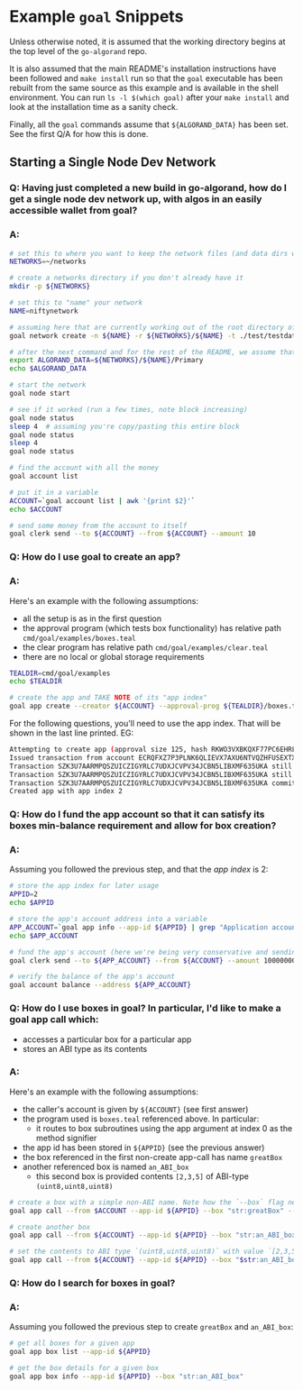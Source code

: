 # Example `goal` Snippets

Unless otherwise noted, it is assumed that the working directory
begins at the top level of the `go-algorand` repo.

It is also assumed that the main README's installation instructions have been followed and `make install` run so that the `goal` executable has been rebuilt from the same source as this example and is available in the shell environment.
You can run `ls -l $(which goal)` after your `make install` and look at the installation time as a sanity check.

Finally, all the `goal` commands assume that `${ALGORAND_DATA}` has been set. See the first Q/A for how this is done.

## Starting a Single Node Dev Network

### Q: Having just completed a new build in go-algorand, how do I get a single node dev network up, with algos in an easily accessible wallet from goal?

### A:

```sh
# set this to where you want to keep the network files (and data dirs will go beneath)
NETWORKS=~/networks

# create a networks directory if you don't already have it
mkdir -p ${NETWORKS}

# set this to "name" your network
NAME=niftynetwork

# assuming here that are currently working out of the root directory of the go-algorand repo
goal network create -n ${NAME} -r ${NETWORKS}/${NAME} -t ./test/testdata/nettemplates/OneNodeFuture.json

# after the next command and for the rest of the README, we assume that `${ALGORAND_DATA}` is set
export ALGORAND_DATA=${NETWORKS}/${NAME}/Primary
echo $ALGORAND_DATA

# start the network
goal node start

# see if it worked (run a few times, note block increasing)
goal node status
sleep 4  # assuming you're copy/pasting this entire block
goal node status
sleep 4
goal node status

# find the account with all the money
goal account list

# put it in a variable
ACCOUNT=`goal account list | awk '{print $2}'`
echo $ACCOUNT

# send some money from the account to itself
goal clerk send --to ${ACCOUNT} --from ${ACCOUNT} --amount 10
```

### Q: How do I use goal to create an app?

### A:
Here's an example with the following assumptions:
* all the setup is as in the first question
* the approval program (which tests box functionality) has relative path `cmd/goal/examples/boxes.teal`
* the clear program has relative path `cmd/goal/examples/clear.teal`
* there are no local or global storage requirements

```sh
TEALDIR=cmd/goal/examples
echo $TEALDIR

# create the app and TAKE NOTE of its "app index"
goal app create --creator ${ACCOUNT} --approval-prog ${TEALDIR}/boxes.teal --clear-prog ${TEALDIR}/clear.teal --global-byteslices 0 --global-ints 0 --local-byteslices 0 --local-ints 0
```

For the following questions, you'll need to use the app index. That will be shown in the last line printed. EG:

```sh
Attempting to create app (approval size 125, hash RKWO3VXBKQXF77PC6EHRLFXD4YTJYTJTGPTPWQ46YH5ESGPZ5JIA; clear size 3, hash IS4FW6ZCRMQRTDIINAVAQHD2GK6DXUNQHQ52IQGZEVPP4OEU56QA)
Issued transaction from account ECRQFXZ7P3PLNK6QLIEVX7AXU6NTVQZHFUSEXTXMBKKOA2NTIV4PCX7XNY, txid SZK3U7AARMPQSZUICZIGYRLC7UDXJCVPV34JCBN5LIBXMF635UKA (fee 1000)
Transaction SZK3U7AARMPQSZUICZIGYRLC7UDXJCVPV34JCBN5LIBXMF635UKA still pending as of round 12
Transaction SZK3U7AARMPQSZUICZIGYRLC7UDXJCVPV34JCBN5LIBXMF635UKA still pending as of round 13
Transaction SZK3U7AARMPQSZUICZIGYRLC7UDXJCVPV34JCBN5LIBXMF635UKA committed in round 14
Created app with app index 2
```

### Q: How do I fund the app account so that it can satisfy its boxes min-balance requirement and allow for box creation?

### A:
Assuming you followed the previous step, and that the _app index_ is 2:

```sh
# store the app index for later usage
APPID=2
echo $APPID

# store the app's account address into a variable
APP_ACCOUNT=`goal app info --app-id ${APPID} | grep "Application account" | awk '{print $3}'`
echo $APP_ACCOUNT

# fund the app's account (here we're being very conservative and sending 10 algos)
goal clerk send --to ${APP_ACCOUNT} --from ${ACCOUNT} --amount 10000000

# verify the balance of the app's account
goal account balance --address ${APP_ACCOUNT}
```

### Q: How do I use boxes in goal? In particular, I'd like to make a goal app call which:
* accesses a particular box for a particular app
* stores an ABI type as its contents

### A:
Here's an example with the following assumptions:

* the caller's account is given by `${ACCOUNT}` (see first answer)
* the program used is `boxes.teal` referenced above. In particular:
  * it routes to box subroutines using the app argument at index 0 as the method signifier
* the app id has been stored in `${APPID}` (see the previous answer)
* the box referenced in the first non-create app-call has name `greatBox`
* another referenced box is named `an_ABI_box`
  * this second box is provided contents `[2,3,5]` of ABI-type `(uint8,uint8,uint8)`

```sh
# create a box with a simple non-ABI name. Note how the `--box` flag needs to be set so as to refer to the box being touched
goal app call --from $ACCOUNT --app-id ${APPID} --box "str:greatBox" --app-arg "str:create" --app-arg "str:greatBox"

# create another box
goal app call --from ${ACCOUNT} --app-id ${APPID} --box "str:an_ABI_box" --app-arg "str:create" --app-arg "str:an_ABI_box"

# set the contents to ABI type `(uint8,uint8,uint8)` with value `[2,3,5]`
goal app call --from ${ACCOUNT} --app-id ${APPID} --box "$str:an_ABI_box" --app-arg "str:set" --app-arg "str:an_ABI_box"  --app-arg "abi:(uint8,uint8,uint8):[2,3,5]"
```

### Q: How do I search for boxes in goal?

### A:
Assuming you followed the previous step to create `greatBox` and `an_ABI_box`:

```sh
# get all boxes for a given app
goal app box list --app-id ${APPID}

# get the box details for a given box
goal app box info --app-id ${APPID} --box "str:an_ABI_box"
```
